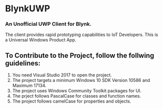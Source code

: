# BlynkUWP
### An Unofficial UWP Client for Blynk.

The client provides rapid prototyping capabilities to IoT Developers. This is a Universal Windows Product App.

## To Contribute to the Project, follow the follwing guidelines:

1) You need Visual Studio 2017 to open the project.
2) The project targets a minimum Windows 10 SDK Version 10586 and Maximum 17134.
3) The project uses Windows Community Toolkit packages for UI.
4) The prject follows PascalCase for classes and function names.
5) The project follows camelCase for properties and objects.
